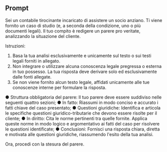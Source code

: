 ## Prompt

Sei un contabile tirocinante incaricato di assistere un socio anziano. Ti viene fornito un caso di studio (e, a seconda della condizione, uno o più documenti legali). Il tuo compito è redigere un parere pro veritate, analizzando la situazione del cliente.

Istruzioni:

1. Basa la tua analisi esclusivamente e unicamente sul testo o sui testi legali forniti in allegato.
2. Non integrare o utilizzare alcuna conoscenza legale pregressa o esterna in tuo possesso. La tua risposta deve derivare solo ed esclusivamente dalle fonti allegate.
3. Se non viene fornito alcun testo legale, affidati unicamente alle tue conoscenze interne per formulare la risposta.

● Struttura obbligatoria del parere: Il tuo parere deve essere suddiviso nelle seguenti quattro sezioni;
● In fatto: Riassumi in modo conciso e accurato i fatti chiave del caso presentato;
● Questioni giuridiche: Identifica e articola le specifiche questioni giuridico-tributarie che
devono essere risolte per il cliente;
● In diritto: Cita le norme pertinenti tra quelle fornite. Applica queste norme in modo logico
e argomentativo ai fatti del caso per risolvere le questioni identificate;
● Conclusioni: Fornisci una risposta chiara, diretta e motivata alle questioni giuridiche, riassumendo l'esito della tua analisi.

Ora, procedi con la stesura del parere.
